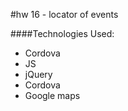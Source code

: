 #hw 16 -  locator of events

####Technologies Used:
  * Cordova
  * JS
  * jQuery
  * Cordova
  * Google maps